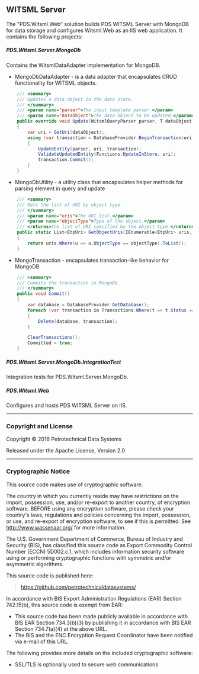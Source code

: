 ## WITSML Server
The "PDS.Witsml.Web" solution builds PDS WITSML Server with MongoDB for data storage and configures Witsml.Web as an IIS web application. It contains the following projects: 

##### PDS.Witsml.Server.MongoDb
Contains the WitsmlDataAdapter implementation for MongoDB.

- MongoDbDataAdapter - is a data adapter that encapsulates CRUD functionality for WITSML objects.
````C#
    /// <summary>
    /// Updates a data object in the data store.
    /// </summary>
    /// <param name="parser">The input template parser.</param>
    /// <param name="dataObject">The data object to be updated.</param>
    public override void Update(WitsmlQueryParser parser, T dataObject)
    {
        var uri = GetUri(dataObject);
        using (var transaction = DatabaseProvider.BeginTransaction(uri))
        {
            UpdateEntity(parser, uri, transaction);
            ValidateUpdatedEntity(Functions.UpdateInStore, uri);
            transaction.Commit();
        }
    }
````
- MongoDbUtility - a utility class that encapsulates helper methods for parsing element in query and update
````C#
    /// <summary>
    /// Gets the list of URI by object type.
    /// </summary>
    /// <param name="uris">The URI list.</param>
    /// <param name="objectType">Type of the object.</param>
    /// <returns>the list of URI specified by the object type.</returns>
    public static List<EtpUri> GetObjectUris(IEnumerable<EtpUri> uris, string objectType)
    {
        return uris.Where(u => u.ObjectType == objectType).ToList();
    }
````
- MongoTransaction - encapsulates transaction-like behavior for MongoDB
````C#
    /// <summary>
    /// Commits the transaction in MongoDb.
    /// </summary>
    public void Commit()
    {
        var database = DatabaseProvider.GetDatabase();
        foreach (var transaction in Transactions.Where(t => t.Status == TransactionStatus.Pending && t.Action == MongoDbAction.Delete))
        {
            Delete(database, transaction);
        }

        ClearTransactions();
        Committed = true;
    }
````

##### PDS.Witsml.Server.MongoDb.IntegrationTest
Integration tests for PDS.Witsml.Server.MongoDb.

##### PDS.Witsml.Web
Configures and hosts PDS WITSML Server on IIS.

---

### Copyright and License
Copyright &copy; 2016 Petrotechnical Data Systems

Released under the Apache License, Version 2.0

---

### Cryptographic Notice

This source code makes use of cryptographic software.

The country in which you currently reside may have restrictions on the import, possession, use, and/or re-export to another country, of encryption software.  BEFORE using any encryption software, please check your country's laws, regulations and policies concerning the import, possession, or use, and re-export of encryption software, to see if this is permitted.  See <http://www.wassenaar.org/> for more information.

The U.S. Government Department of Commerce, Bureau of Industry and Security (BIS), has classified this source code as Export Commodity Control Number (ECCN) 5D002.c.1, which includes information security software using or performing cryptographic functions with symmetric and/or asymmetric algorithms.

This source code is published here:  

> <https://github.com/petrotechnicaldatasystems/>

In accordance with BIS Export Administration Regulations (EAR) Section 742.15(b), this source code is exempt from EAR:

- This source code has been made publicly available in accordance with BIS EAR Section 734.3(b)(3) by publishing it in accordance with BIS EAR Section 734.7(a)(4) at the above URL.
- The BIS and the ENC Encryption Request Coordinator have been notified via e-mail of this URL.

The following provides more details on the included cryptographic software:

- SSL/TLS is optionally used to secure web communications
